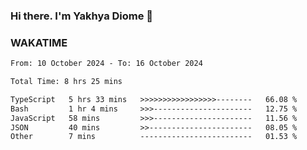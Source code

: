 ### Hi there. I'm Yakhya Diome 👋

### WAKATIME
<!--START_SECTION:waka-->

```txt
From: 10 October 2024 - To: 16 October 2024

Total Time: 8 hrs 25 mins

TypeScript   5 hrs 33 mins   >>>>>>>>>>>>>>>>>--------   66.08 %
Bash         1 hr 4 mins     >>>----------------------   12.75 %
JavaScript   58 mins         >>>----------------------   11.56 %
JSON         40 mins         >>-----------------------   08.05 %
Other        7 mins          -------------------------   01.53 %
```

<!--END_SECTION:waka-->
